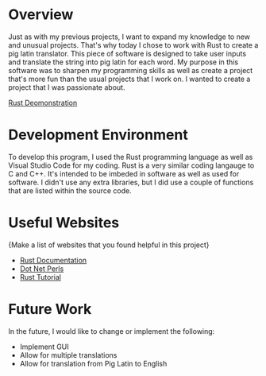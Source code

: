 # Overview

Just as with my previous projects, I want to expand my knowledge to new and unusual projects. That's why today I chose to work with Rust to create a pig latin translator. This piece of software is designed to take user inputs and translate the string into pig latin for each word. My purpose in this software was to sharpen my programming skills as well as create a project that's more fun than the usual projects that I work on. I wanted to create a project that I was passionate about.

[Rust Deomonstration](https://youtu.be/M7ZSphcE7go)

# Development Environment

To develop this program, I used the Rust programming language as well as Visual Studio Code for my coding. Rust is a very similar coding langauge to C and C++. It's intended to be imbeded in software as well as used for software. I didn't use any extra libraries, but I did use a couple of functions that are listed within the source code.

# Useful Websites

{Make a list of websites that you found helpful in this project}

- [Rust Documentation](https://docs.rs/qndr/latest/qndr/index.html)
- [Dot Net Perls](https://www.dotnetperls.com/)
- [Rust Tutorial](https://www.tutorialspoint.com/rust/index.htm)

# Future Work

In the future, I would like to change or implement the following:

- Implement GUI
- Allow for multiple translations
- Allow for translation from Pig Latin to English
